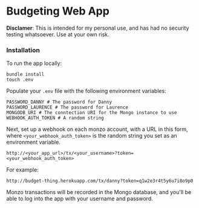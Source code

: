 # Budgeting Web App

**Disclamer**: This is intended for my personal use, and has had no security testing whatsoever. Use at your own risk.

### Installation

To run the app locally:

```shell
bundle install
touch .env
```

Populate your `.env` file with the following environment variables:

```shell
PASSWORD_DANNY # The password for Danny
PASSWORD_LAURENCE # The password for Laurence
MONGODB_URI # The conntection URI for the Mongo instance to use
WEBHOOK_AUTH_TOKEN # A random string
```

Next, set up a webhook on each monzo account, with a URL in this form, where `<your_webhook_auth_token>` is the random string you set as an environment variable.

```
http://<your_app_url>/tx/<your_username>?token=<your_webhook_auth_token>
```

For example:

```
http://budget-thing.herokuapp.com/tx/danny?token=q1w2e3r4t5y6u7i8o9p0
```

Monzo transactions will be recorded in the Mongo database, and you'll be able to log into the app with your username and password.
